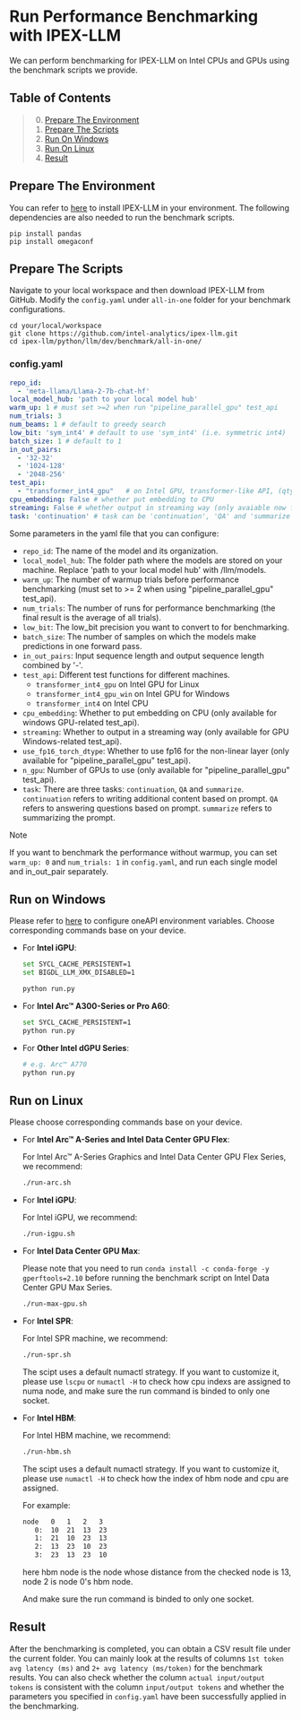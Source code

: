 # Run Performance Benchmarking with IPEX-LLM

We can perform benchmarking for IPEX-LLM on Intel CPUs and GPUs using the benchmark scripts we provide.

## Table of Contents
>0. [Prepare The Environment](./benchmark_quickstart.md#prepare-the-environment)
>1. [Prepare The Scripts](./benchmark_quickstart.md#prepare-the-scripts)
>2. [Run On Windows](./benchmark_quickstart.md#run-on-windows)
>3. [Run On Linux](./benchmark_quickstart.md#run-on-linux)
>4. [Result](./benchmark_quickstart.md#result)

## Prepare The Environment

You can refer to [here](../Overview/install.md) to install IPEX-LLM in your environment. The following dependencies are also needed to run the benchmark scripts.

```
pip install pandas
pip install omegaconf
```

## Prepare The Scripts

Navigate to your local workspace and then download IPEX-LLM from GitHub. Modify the `config.yaml` under `all-in-one` folder for your benchmark configurations.

```
cd your/local/workspace
git clone https://github.com/intel-analytics/ipex-llm.git
cd ipex-llm/python/llm/dev/benchmark/all-in-one/
```

### config.yaml


```yaml
repo_id:
  - 'meta-llama/Llama-2-7b-chat-hf'
local_model_hub: 'path to your local model hub'
warm_up: 1 # must set >=2 when run "pipeline_parallel_gpu" test_api
num_trials: 3
num_beams: 1 # default to greedy search
low_bit: 'sym_int4' # default to use 'sym_int4' (i.e. symmetric int4)
batch_size: 1 # default to 1
in_out_pairs:
  - '32-32'
  - '1024-128'
  - '2048-256'
test_api:
  - "transformer_int4_gpu"   # on Intel GPU, transformer-like API, (qtype=int4)
cpu_embedding: False # whether put embedding to CPU
streaming: False # whether output in streaming way (only avaiable now for gpu win related test_api)
task: 'continuation' # task can be 'continuation', 'QA' and 'summarize'
```

Some parameters in the yaml file that you can configure:


- `repo_id`: The name of the model and its organization.
- `local_model_hub`: The folder path where the models are stored on your machine. Replace 'path to your local model hub' with /llm/models.
- `warm_up`: The number of warmup trials before performance benchmarking (must set to >= 2 when using "pipeline_parallel_gpu" test_api).
- `num_trials`: The number of runs for performance benchmarking (the final result is the average of all trials).
- `low_bit`: The low_bit precision you want to convert to for benchmarking.
- `batch_size`: The number of samples on which the models make predictions in one forward pass.
- `in_out_pairs`: Input sequence length and output sequence length combined by '-'.
- `test_api`: Different test functions for different machines.
  - `transformer_int4_gpu` on Intel GPU for Linux
  - `transformer_int4_gpu_win` on Intel GPU for Windows
  - `transformer_int4` on Intel CPU
- `cpu_embedding`: Whether to put embedding on CPU (only available for windows GPU-related test_api).
- `streaming`: Whether to output in a streaming way (only available for GPU Windows-related test_api).
- `use_fp16_torch_dtype`: Whether to use fp16 for the non-linear layer (only available for "pipeline_parallel_gpu" test_api).
- `n_gpu`: Number of GPUs to use (only available for "pipeline_parallel_gpu" test_api).
- `task`: There are three tasks: `continuation`, `QA` and `summarize`. `continuation` refers to writing additional content based on prompt. `QA` refers to answering questions based on prompt. `summarize` refers to summarizing the prompt.


> [!NOTE]
> If you want to benchmark the performance without warmup, you can set ``warm_up: 0`` and ``num_trials: 1`` in ``config.yaml``, and run each single model and in_out_pair separately. 


## Run on Windows

Please refer to [here](../Overview/install_gpu.md#runtime-configuration) to configure oneAPI environment variables. Choose corresponding commands base on your device.

- For **Intel iGPU**:

  ```bash
  set SYCL_CACHE_PERSISTENT=1
  set BIGDL_LLM_XMX_DISABLED=1
  
  python run.py
  ```

- For **Intel Arc™ A300-Series or Pro A60**:

  ```bash
  set SYCL_CACHE_PERSISTENT=1
  python run.py
  ```

- For **Other Intel dGPU Series**:

  ```bash
  # e.g. Arc™ A770
  python run.py
  ```

## Run on Linux

Please choose corresponding commands base on your device.

- For **Intel Arc™ A-Series and Intel Data Center GPU Flex**:

  For Intel Arc™ A-Series Graphics and Intel Data Center GPU Flex Series, we recommend:
  
  ```bash
  ./run-arc.sh
  ```

- For **Intel iGPU**:

  For Intel iGPU, we recommend:
  
  ```bash
  ./run-igpu.sh
  ```

- For **Intel Data Center GPU Max**:

  Please note that you need to run ``conda install -c conda-forge -y gperftools=2.10`` before running the benchmark script on Intel Data Center GPU Max Series.
  
  ```bash
  ./run-max-gpu.sh
  ```

- For **Intel SPR**:

  For Intel SPR machine, we recommend:
  
  ```bash
  ./run-spr.sh
  ```

  The scipt uses a default numactl strategy. If you want to customize it, please use ``lscpu`` or ``numactl -H`` to check how cpu indexs are assigned to numa node, and make sure the run command is binded to only one socket.

- For **Intel HBM**:

  For Intel HBM machine, we recommend:
  
  ```bash
  ./run-hbm.sh
  ```
  
  The scipt uses a default numactl strategy. If you want to customize it, please use ``numactl -H`` to check how the index of hbm node and cpu are assigned.

  For example:
  
  ```bash
  node   0   1   2   3
     0:  10  21  13  23
     1:  21  10  23  13
     2:  13  23  10  23
     3:  23  13  23  10
  ```
  
  here hbm node is the node whose distance from the checked node is 13, node 2 is node 0's hbm node.
  
  And make sure the run command is binded to only one socket.

## Result

After the benchmarking is completed, you can obtain a CSV result file under the current folder. You can mainly look at the results of columns `1st token avg latency (ms)` and `2+ avg latency (ms/token)` for the benchmark results. You can also check whether the column `actual input/output tokens` is consistent with the column `input/output tokens` and whether the parameters you specified in `config.yaml` have been successfully applied in the benchmarking.
